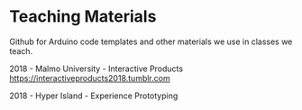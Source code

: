 # Teaching Materials
Github for Arduino code templates and other materials we use in classes we teach.

2018 - Malmo University - Interactive Products
https://interactiveproducts2018.tumblr.com

2018 - Hyper Island - Experience Prototyping
